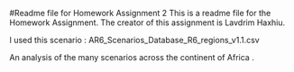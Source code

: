#Readme file for Homework Assignment 2 
This is a readme file for the Homework Assignment. The creator of this assignment is Lavdrim Haxhiu.

I used this scenario :
AR6_Scenarios_Database_R6_regions_v1.1.csv

An analysis of the many scenarios across the continent of Africa .



